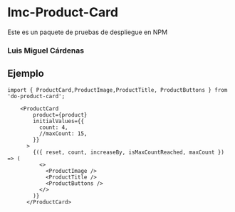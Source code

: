 # lmc-Product-Card

Este es un paquete de pruebas de despliegue en NPM

### Luis Miguel Cárdenas

## Ejemplo

```
import { ProductCard,ProductImage,ProductTitle, ProductButtons } from 'do-product-card';  
```

```
    <ProductCard
        product={product}
        initialValues={{
          count: 4,
          //maxCount: 15,
        }}
      >
        {({ reset, count, increaseBy, isMaxCountReached, maxCount }) => (
          <>
            <ProductImage />
            <ProductTitle />
            <ProductButtons />
          </>
        )}
      </ProductCard>
```